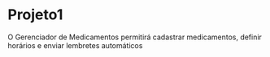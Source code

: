 # Projeto1
 O Gerenciador de Medicamentos permitirá cadastrar medicamentos, definir horários e enviar lembretes automáticos